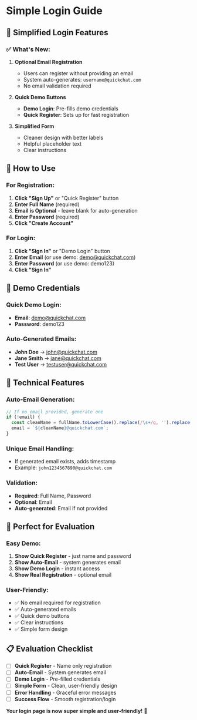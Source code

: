 # Simple Login Guide

## 🎯 **Simplified Login Features**

### **✅ What's New:**

1. **Optional Email Registration**
   - Users can register without providing an email
   - System auto-generates: `username@quickchat.com`
   - No email validation required

2. **Quick Demo Buttons**
   - **Demo Login**: Pre-fills demo credentials
   - **Quick Register**: Sets up for fast registration

3. **Simplified Form**
   - Cleaner design with better labels
   - Helpful placeholder text
   - Clear instructions

## 🚀 **How to Use**

### **For Registration:**
1. **Click "Sign Up"** or "Quick Register" button
2. **Enter Full Name** (required)
3. **Email is Optional** - leave blank for auto-generation
4. **Enter Password** (required)
5. **Click "Create Account"**

### **For Login:**
1. **Click "Sign In"** or "Demo Login" button
2. **Enter Email** (or use demo: demo@quickchat.com)
3. **Enter Password** (or use demo: demo123)
4. **Click "Sign In"**

## 🎯 **Demo Credentials**

### **Quick Demo Login:**
- **Email**: demo@quickchat.com
- **Password**: demo123

### **Auto-Generated Emails:**
- **John Doe** → john@quickchat.com
- **Jane Smith** → jane@quickchat.com
- **Test User** → testuser@quickchat.com

## 🔧 **Technical Features**

### **Auto-Email Generation:**
```javascript
// If no email provided, generate one
if (!email) {
  const cleanName = fullName.toLowerCase().replace(/\s+/g, '').replace(/[^a-z0-9]/g, '');
  email = `${cleanName}@quickchat.com`;
}
```

### **Unique Email Handling:**
- If generated email exists, adds timestamp
- Example: `john1234567890@quickchat.com`

### **Validation:**
- **Required**: Full Name, Password
- **Optional**: Email
- **Auto-generated**: Email if not provided

## 🎉 **Perfect for Evaluation**

### **Easy Demo:**
1. **Show Quick Register** - just name and password
2. **Show Auto-Email** - system generates email
3. **Show Demo Login** - instant access
4. **Show Real Registration** - optional email

### **User-Friendly:**
- ✅ No email required for registration
- ✅ Auto-generated emails
- ✅ Quick demo buttons
- ✅ Clear instructions
- ✅ Simple form design

## 📋 **Evaluation Checklist**

- [ ] **Quick Register** - Name only registration
- [ ] **Auto-Email** - System generates email
- [ ] **Demo Login** - Pre-filled credentials
- [ ] **Simple Form** - Clean, user-friendly design
- [ ] **Error Handling** - Graceful error messages
- [ ] **Success Flow** - Smooth registration/login

**Your login page is now super simple and user-friendly!** 🎊
